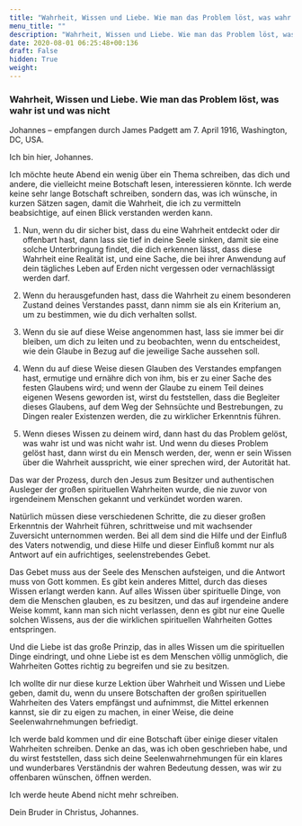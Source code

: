 ```yaml
---
title: "Wahrheit, Wissen und Liebe. Wie man das Problem löst, was wahr ist und was nicht"
menu_title: ""
description: "Wahrheit, Wissen und Liebe. Wie man das Problem löst, was wahr ist und was nicht"
date: 2020-08-01 06:25:48+00:136
draft: False
hidden: True
weight:
---
```

### Wahrheit, Wissen und Liebe. Wie man das Problem löst, was wahr ist und was nicht

Johannes – empfangen durch James Padgett am 7. April 1916, Washington, DC, USA.

Ich bin hier, Johannes.

Ich möchte heute Abend ein wenig über ein Thema schreiben, das dich und andere, die vielleicht meine Botschaft lesen, interessieren könnte. Ich werde keine sehr lange Botschaft schreiben, sondern das, was ich wünsche, in kurzen Sätzen sagen, damit die Wahrheit, die ich zu vermitteln beabsichtige, auf einen Blick verstanden werden kann.

1. Nun, wenn du dir sicher bist, dass du eine Wahrheit entdeckt oder dir offenbart hast, dann lass sie tief in deine Seele sinken, damit sie eine solche Unterbringung findet, die dich erkennen lässt, dass diese Wahrheit eine Realität ist, und eine Sache, die bei ihrer Anwendung auf dein tägliches Leben auf Erden nicht vergessen oder vernachlässigt werden darf.

2. Wenn du herausgefunden hast, dass die Wahrheit zu einem besonderen Zustand deines Verstandes passt, dann nimm sie als ein Kriterium an, um zu bestimmen, wie du dich verhalten sollst.

3. Wenn du sie auf diese Weise angenommen hast, lass sie immer bei dir bleiben, um dich zu leiten und zu beobachten, wenn du entscheidest, wie dein Glaube in Bezug auf die jeweilige Sache aussehen soll.

4. Wenn du auf diese Weise diesen Glauben des Verstandes empfangen hast, ermutige und ernähre dich von ihm, bis er zu einer Sache des festen Glaubens wird; und wenn der Glaube zu einem Teil deines eigenen Wesens geworden ist, wirst du feststellen, dass die Begleiter dieses Glaubens, auf dem Weg der Sehnsüchte und Bestrebungen, zu Dingen realer Existenzen werden, die zu wirklicher Erkenntnis führen.

5. Wenn dieses Wissen zu deinem wird, dann hast du das Problem gelöst, was wahr ist und was nicht wahr ist. Und wenn du dieses Problem gelöst hast, dann wirst du ein Mensch werden, der, wenn er sein Wissen über die Wahrheit ausspricht, wie einer sprechen wird, der Autorität hat.

Das war der Prozess, durch den Jesus zum Besitzer und authentischen Ausleger der großen spirituellen Wahrheiten wurde, die nie zuvor von irgendeinem Menschen gekannt und verkündet worden waren.

Natürlich müssen diese verschiedenen Schritte, die zu dieser großen Erkenntnis der Wahrheit führen, schrittweise und mit wachsender Zuversicht unternommen werden. Bei all dem sind die Hilfe und der Einfluß des Vaters notwendig, und diese Hilfe und dieser Einfluß kommt nur als Antwort auf ein aufrichtiges, seelenstrebendes Gebet.

Das Gebet muss aus der Seele des Menschen aufsteigen, und die Antwort muss von Gott kommen. Es gibt kein anderes Mittel, durch das dieses Wissen erlangt werden kann. Auf alles Wissen über spirituelle Dinge, von dem die Menschen glauben, es zu besitzen, und das auf irgendeine andere Weise kommt, kann man sich nicht verlassen, denn es gibt nur eine Quelle solchen Wissens, aus der die wirklichen spirituellen Wahrheiten Gottes entspringen.

Und die Liebe ist das große Prinzip, das in alles Wissen um die spirituellen Dinge eindringt, und ohne Liebe ist es dem Menschen völlig unmöglich, die Wahrheiten Gottes richtig zu begreifen und sie zu besitzen.

Ich wollte dir nur diese kurze Lektion über Wahrheit und Wissen und Liebe geben, damit du, wenn du unsere Botschaften der großen spirituellen Wahrheiten des Vaters empfängst und aufnimmst, die Mittel erkennen kannst, sie dir zu eigen zu machen, in einer Weise, die deine Seelenwahrnehmungen befriedigt.

Ich werde bald kommen und dir eine Botschaft über einige dieser vitalen Wahrheiten schreiben. Denke an das, was ich oben geschrieben habe, und du wirst feststellen, dass sich deine Seelenwahrnehmungen für ein klares und wunderbares Verständnis der wahren Bedeutung dessen, was wir zu offenbaren wünschen, öffnen werden.

Ich werde heute Abend nicht mehr schreiben.

Dein Bruder in Christus, Johannes.
